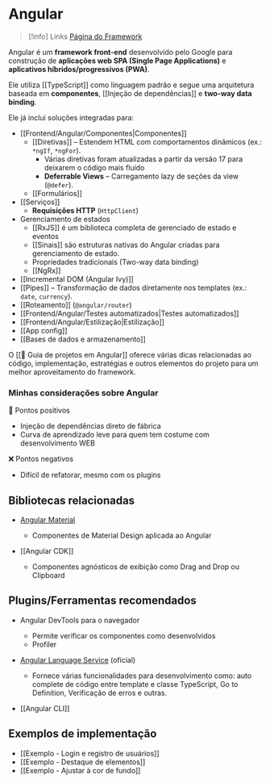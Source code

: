# Angular

> [!info] Links
> [Página do Framework](https://angular.dev/)

Angular é um **framework front-end** desenvolvido pelo Google para construção de **aplicações web SPA (Single Page Applications)** e **aplicativos híbridos/progressivos (PWA)**. 

Ele utiliza [[TypeScript]] como linguagem padrão e segue uma arquitetura baseada em **componentes**, [[Injeção de dependências]] e **two-way data binding**.

Ele já inclui soluções integradas para:

- [[Frontend/Angular/Componentes|Componentes]]
	- [[Diretivas]] – Estendem HTML com comportamentos dinâmicos (ex.: `*ngIf`, `*ngFor`).
		- Várias diretivas foram atualizadas a partir da versão 17 para deixarem o código mais fluído
		- **Deferrable Views** – Carregamento lazy de seções da view (`@defer`).
	- [[Formulários]]
- [[Serviços]]
	- **Requisições HTTP** (`HttpClient`)
- Gerenciamento de estados
	- [[RxJS]] é um biblioteca completa de gerenciado de estado e eventos
	- [[Sinais]] são estruturas nativas do Angular criadas para gerenciamento de estado.
	- Propriedades tradicionais (Two-way data binding)
	- [[NgRx]]
- [[Incremental DOM (Angular Ivy)]]
- [[Pipes]] – Transformação de dados diretamente nos templates (ex.: `date`, `currency`).
- [[Roteamento]] (`@angular/router`)
- [[Frontend/Angular/Testes automatizados|Testes automatizados]]
- [[Frontend/Angular/Estilização|Estilização]]
- [[App config]]
- [[Bases de dados e armazenamento]]

O [[🏅 Guia de projetos em Angular]]  oferece várias dicas relacionadas ao código, implementação, estratégias e outros elementos do projeto para um melhor aproveitamento do framework.

### Minhas considerações sobre Angular

💚 Pontos positivos

- Injeção de dependências direto de fábrica
- Curva de aprendizado leve para quem tem costume com desenvolvimento WEB

❌ Pontos negativos

- Difícil de refatorar, mesmo com os plugins

## Bibliotecas relacionadas

- [Angular Material](https://material.angular.dev/)
	- Componentes de Material Design aplicada ao Angular

- [[Angular CDK]]
	- Componentes agnósticos de exibição como Drag and Drop ou Clipboard

## Plugins/Ferramentas recomendados

- Angular DevTools para o navegador
	- Permite verificar os componentes como desenvolvidos
	- Profiler

- [Angular Language Service](https://marketplace.visualstudio.com/items?itemName=Angular.ng-template) (oficial)
	- Fornece várias funcionalidades para desenvolvimento como: auto complete de código entre template e classe TypeScript, Go to Definition, Verificação de erros e outras.

- [[Angular CLI]]

## Exemplos de implementação

- [[Exemplo - Login e registro de usuários]]
- [[Exemplo - Destaque de elementos]]
- [[Exemplo - Ajustar à cor de fundo]]